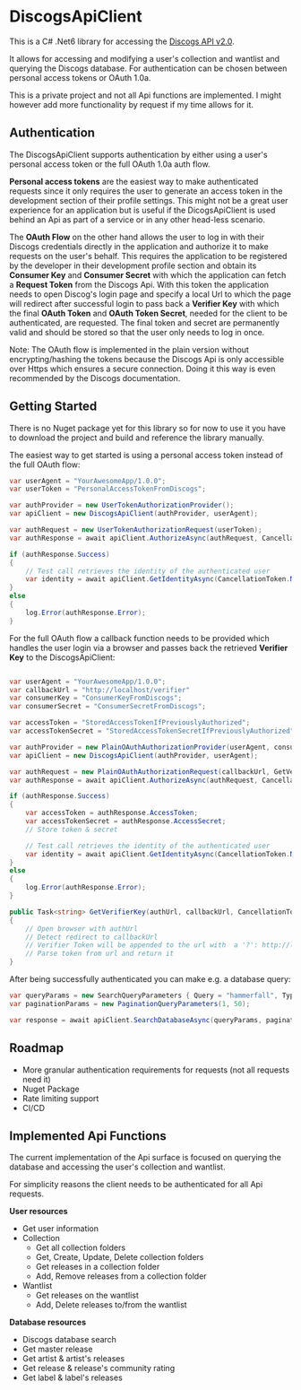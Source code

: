 # DiscogsApiClient

This is a C# .Net6 library for accessing the [Discogs API v2.0](https://www.discogs.com/developers).

It allows for accessing and modifying a user's collection and wantlist and querying the Discogs database.
For authentication can be chosen between personal access tokens or OAuth 1.0a.

This is a private project and not all Api functions are implemented.
I might however add more functionality by request if my time allows for it.


## Authentication

The DiscogsApiClient supports authentication by either using a user's personal access token or the full OAuth 1.0a auth flow.

**Personal access tokens** are the easiest way to make authenticated requests since it only requires the user to generate an access token in the development section of their profile settings.
This might not be a great user experience for an application but is useful if the DicogsApiClient is used behind an Api as part of a service or in any other head-less scenario.

The **OAuth Flow** on the other hand allows the user to log in with their Discogs credentials directly in the application and authorize it to make requests on the user's behalf.
This requires the application to be registered by the developer in their development profile section and obtain its **Consumer Key** and **Consumer Secret** with which the application can fetch a **Request Token** from the Discogs Api.
With this token the application needs to open Discog's login page and specify a local Url to which the page will redirect after successful login to pass back a **Verifier Key**
with which the final **OAuth Token** and **OAuth Token Secret**, needed for the client to be authenticated, are requested.
The final token and secret are permanently valid and should be stored so that the user only needs to log in once.

Note: The OAuth flow is implemented in the plain version without encrypting/hashing the tokens because the Discogs Api is only accessible over Https which ensures a secure connection.
Doing it this way is even recommended by the Discogs documentation.


## Getting Started

There is no Nuget package yet for this library so for now to use it you have to download the project and build and reference the library manually.

The easiest way to get started is using a personal access token instead of the full OAuth flow:

```csharp
var userAgent = "YourAwesomeApp/1.0.0";
var userToken = "PersonalAccessTokenFromDiscogs";

var authProvider = new UserTokenAuthorizationProvider();
var apiClient = new DiscogsApiClient(authProvider, userAgent);

var authRequest = new UserTokenAuthorizationRequest(userToken);
var authResponse = await apiClient.AuthorizeAsync(authRequest, CancellationToken.None);

if (authResponse.Success)
{
    // Test call retrieves the identity of the authenticated user
    var identity = await apiClient.GetIdentityAsync(CancellationToken.None);
}
else
{
    log.Error(authResponse.Error);
}
```

For the full OAuth flow a callback function needs to be provided which handles the user login via a browser and passes back the retrieved **Verifier Key** to the DiscogsApiClient:

```csharp

var userAgent = "YourAwesomeApp/1.0.0";
var callbackUrl = "http://localhost/verifier"
var consumerKey = "ConsumerKeyFromDiscogs";
var consumerSecret = "ConsumerSecretFromDiscogs";

var accessToken = "StoredAccessTokenIfPreviouslyAuthorized";
var accessTokenSecret = "StoredAccessTokenSecretIfPreviouslyAuthorized";

var authProvider = new PlainOAuthAuthorizationProvider(userAgent, consumerKey, consumerSecret, accessToken, accessTokenSecret);
var apiClient = new DiscogsApiClient(authProvider, userAgent);

var authRequest = new PlainOAuthAuthorizationRequest(callbackUrl, GetVerifierKey);
var authResponse = await apiClient.AuthorizeAsync(authRequest, CancellationToken.None);

if (authResponse.Success)
{
    var accessToken = authResponse.AccessToken;
    var accessTokenSecret = authResponse.AccessSecret;
    // Store token & secret

    // Test call retrieves the identity of the authenticated user
    var identity = await apiClient.GetIdentityAsync(CancellationToken.None);
}
else
{
    log.Error(authResponse.Error);
}

public Task<string> GetVerifierKey(authUrl, callbackUrl, CancellationToken token)
{
    // Open browser with authUrl
    // Detect redirect to callbackUrl
    // Verifier Token will be appended to the url with  a '?': http://localhost/verifier?verifierkey
    // Parse token from url and return it
}
```

After being successfully authenticated you can make e.g. a database query:

```csharp
var queryParams = new SearchQueryParameters { Query = "hammerfall", Type = "artist" };
var paginationParams = new PaginationQueryParameters(1, 50);

var response = await apiClient.SearchDatabaseAsync(queryParams, paginationParams, CancellationToken.None);
```


## Roadmap

- More granular authentication requirements for requests (not all requests need it)
- Nuget Package
- Rate limiting support
- CI/CD


## Implemented Api Functions

The current implementation of the Api surface is focused on querying the database and accessing the user's collection and wantlist.

For simplicity reasons the client needs to be authenticated for all Api requests.

**User resources**
- Get user information
- Collection
  - Get all collection folders
  - Get, Create, Update, Delete collection folders
  - Get releases in a collection folder
  - Add, Remove releases from a collection folder
- Wantlist
  - Get releases on the wantlist
  - Add, Delete releases to/from the wantlist

**Database resources**
- Discogs database search
- Get master release
- Get artist & artist's releases
- Get release & release's community rating
- Get label & label's releases